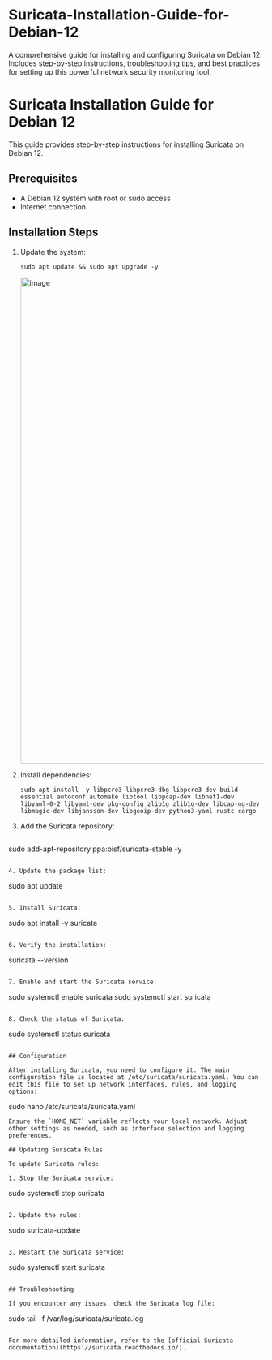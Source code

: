 # Suricata-Installation-Guide-for-Debian-12
A comprehensive guide for installing and configuring Suricata on Debian 12. Includes step-by-step instructions, troubleshooting tips, and best practices for setting up this powerful network security monitoring tool.

# Suricata Installation Guide for Debian 12

This guide provides step-by-step instructions for installing Suricata on Debian 12.

## Prerequisites

- A Debian 12 system with root or sudo access
- Internet connection

## Installation Steps

1. Update the system:
   ```
   sudo apt update && sudo apt upgrade -y
   ```
   <img width="958" alt="image" src="https://github.com/user-attachments/assets/542bc334-0e6f-46de-8d43-4679bfcaa4d0">

2. Install dependencies:
   ```
   sudo apt install -y libpcre3 libpcre3-dbg libpcre3-dev build-essential autoconf automake libtool libpcap-dev libnet1-dev libyaml-0-2 libyaml-dev pkg-config zlib1g zlib1g-dev libcap-ng-dev libmagic-dev libjansson-dev libgeoip-dev python3-yaml rustc cargo
   
3. Add the Suricata repository:

   ```
sudo add-apt-repository ppa:oisf/suricata-stable -y
```

4. Update the package list:
   ```
   sudo apt update
   ```

5. Install Suricata:
   ```
   sudo apt install -y suricata
   ```

6. Verify the installation:
   ```
   suricata --version
   ```

7. Enable and start the Suricata service:
   ```
   sudo systemctl enable suricata
   sudo systemctl start suricata
   ```

8. Check the status of Suricata:
   ```
   sudo systemctl status suricata
   ```

## Configuration

After installing Suricata, you need to configure it. The main configuration file is located at /etc/suricata/suricata.yaml. You can edit this file to set up network interfaces, rules, and logging options:
 ```
sudo nano /etc/suricata/suricata.yaml
```
Ensure the `HOME_NET` variable reflects your local network. Adjust other settings as needed, such as interface selection and logging preferences.

## Updating Suricata Rules

To update Suricata rules:

1. Stop the Suricata service:
   ```
   sudo systemctl stop suricata
   ```

2. Update the rules:
   ```
   sudo suricata-update
   ```

3. Restart the Suricata service:
   ```
   sudo systemctl start suricata
   ```

## Troubleshooting

If you encounter any issues, check the Suricata log file:
```
sudo tail -f /var/log/suricata/suricata.log
```

For more detailed information, refer to the [official Suricata documentation](https://suricata.readthedocs.io/).
